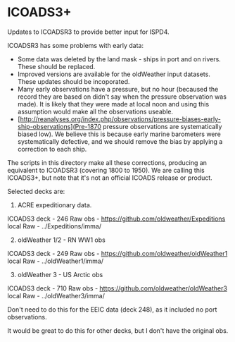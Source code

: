 # ICOADS3+

Updates to ICOADSR3 to provide better input for ISPD4.

ICOADSR3 has some problems with early data: 
* Some data was deleted by the land mask - ships in port and on rivers. These should be replaced.
* Improved versions are available for the oldWeather input datasets. These updates should be incoporated.
* Many early observations have a pressure, but no hour (becaused the record they are based on didn't say when the pressure observation was made). It is likely that they were made at local noon and using this assumption would make all the observations useable.
* [http://reanalyses.org/index.php/observations/pressure-biases-early-ship-observations](Pre-1870 pressure observations are systematically biased low). We believe this is because early marine barometers were systematically defective, and we should remove the bias by applying a correction to each ship. 

The scripts in this directory make all these corrections, producing an equivalent to ICOADSR3 (covering 1800 to 1950). We are calling this ICOADS3+, but note that it's not an official ICOADS release or product. 


Selected decks are:

1) ACRE expeditionary data.

  ICOADS3 deck - 246
  Raw obs - https://github.com/oldweather/Expeditions
  local Raw - ../Expeditions/imma/

2) oldWeather 1/2 - RN WW1 obs

  ICOADS3 deck - 249
  Raw obs - https://github.com/oldweather/oldWeather1
  local Raw - ../oldWeather1/imma/

3) oldWeather 3 - US Arctic obs

  ICOADS3 deck - 710
  Raw obs - https://github.com/oldweather/oldWeather3
  local Raw - ../oldWeather3/imma/

Don't need to do this for the EEIC data (deck 248), as it included no port observations.

It would be great to do this for other decks, but I don't have the original
obs.
